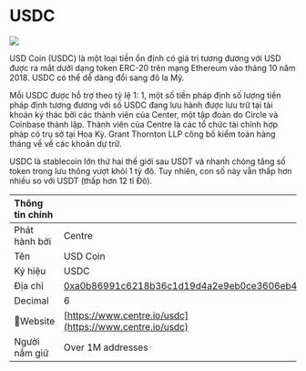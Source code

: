 # USDC

![](../../.gitbook/assets/usdc-coin-bd351fb779%20%281%29.png)

USD Coin (USDC) là một loại tiền ổn định có giá trị tương đương với USD được ra mắt dưới dạng token ERC-20 trên mạng Ethereum vào tháng 10 năm 2018. USDC có thể dễ dàng đổi sang đô la Mỹ.

Mỗi USDC được hỗ trợ theo tỷ lệ 1: 1, một số tiền pháp định số lượng tiền pháp định tương đương với số USDC đang lưu hành được lưu trữ tại tài khoản ký thác bởi các thành viên của Center, một tập đoàn do Circle và Coinbase thành lập. Thành viên của Centre là các tổ chức tài chính hợp pháp có trụ sở tại Hoa Kỳ. Grant Thornton LLP công bố kiểm toán hàng tháng về về các khoản dự trữ.

USDC là stablecoin lớn thứ hai thế giới sau USDT và nhanh chóng tăng số token trong lưu thông vượt khỏi 1 tỷ đô. Tuy nhiên, con số này vẫn thấp hơn nhiều so với USDT (thấp hơn 12 tỉ Đô).

| Thông tin chính |                                                                                                                     |
|:--------------- |:------------------------------------------------------------------------------------------------------------------- |
| Phát hành bởi   | Centre                                                                                                              |
| Tên             | USD Coin                                                                                                            |
| Ký hiệu         | USDC                                                                                                                |
| Địa chỉ         | [0xa0b86991c6218b36c1d19d4a2e9eb0ce3606eb48](https://etherscan.io/token/0xa0b86991c6218b36c1d19d4a2e9eb0ce3606eb48) |
| Decimal         | 6                                                                                                                   |
| Website        | [https://www.centre.io/usdc](https://www.centre.io/usdc)                                                            |
| Người nắm giữ   | Over 1M addresses                                                                                                   |



